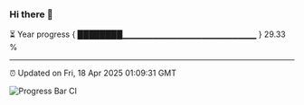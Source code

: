 ### Hi there 👋

⏳ Year progress { ████████▁▁▁▁▁▁▁▁▁▁▁▁▁▁▁▁▁▁▁▁▁▁ } 29.33 %

---

⏰ Updated on Fri, 18 Apr 2025 01:09:31 GMT

![Progress Bar CI](https://github.com/liununu/liununu/workflows/Progress%20Bar%20CI/badge.svg)
